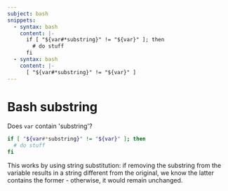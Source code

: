 ```yaml
---
subject: bash
snippets:
  - syntax: bash
    content: |-
      if [ "${var#*substring}" != "${var}" ]; then
        # do stuff
      fi
  - syntax: bash
    content: |-
      [ "${var#*substring}" != "${var}" ]
---
```


# Bash substring

Does `var` contain 'substring'?

```bash
if [ "${var#*substring}" != "${var}" ]; then
  # do stuff
fi
```

This works by using string substitution: if removing the substring from the
variable results in a string different from the original, we know the latter
contains the former - otherwise, it would remain unchanged.
